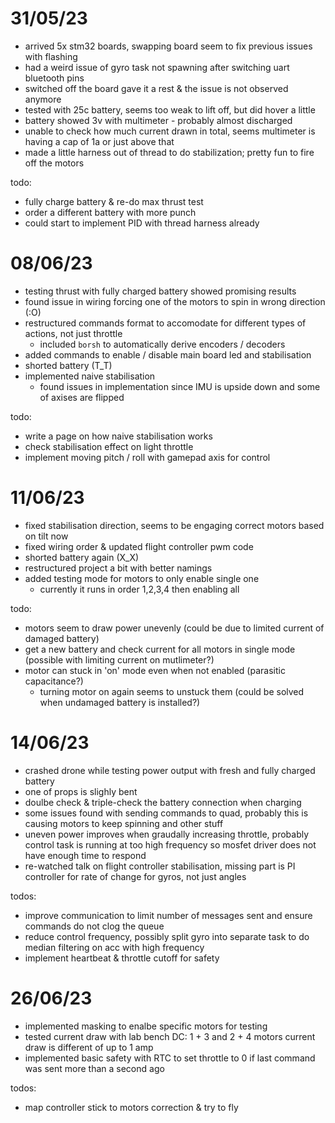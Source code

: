 31/05/23
========
- arrived 5x stm32 boards, swapping board seem to fix previous issues with flashing
- had a weird issue of gyro task not spawning after switching uart bluetooth pins
- switched off the board gave it a rest & the issue is not observed anymore
- tested with 25c battery, seems too weak to lift off, but did hover a little
- battery showed 3v with multimeter - probably almost discharged
- unable to check how much current drawn in total, seems multimeter is having a cap of 1a or just above that
- made a little harness out of thread to do stabilization; pretty fun to fire off the motors

todo:
- fully charge battery & re-do max thrust test
- order a different battery with more punch
- could start to implement PID with thread harness already

08/06/23
========
- testing thrust with fully charged battery showed promising results
- found issue in wiring forcing one of the motors to spin in wrong direction (:O)
- restructured commands format to accomodate for different types of actions, not just throttle
  - included `borsh` to automatically derive encoders / decoders
- added commands to enable / disable main board led and stabilisation
- shorted battery (T_T)
- implemented naive stabilisation
  - found issues in implementation since IMU is upside down and some of axises are flipped

todo:
- write a page on how naive stabilisation works
- check stabilisation effect on light throttle
- implement moving pitch / roll with gamepad axis for control

11/06/23
========
- fixed stabilisation direction, seems to be engaging correct motors based on tilt now
- fixed wiring order & updated flight controller pwm code
- shorted battery again (X_X)
- restructured project a bit with better namings
- added testing mode for motors to only enable single one
  - currently it runs in order 1,2,3,4 then enabling all

todo:
- motors seem to draw power unevenly (could be due to limited current of damaged battery)
- get a new battery and check current for all motors in single mode (possible with limiting current on mutlimeter?)
- motor can stuck in 'on' mode even when not enabled (parasitic capacitance?)
  - turning motor on again seems to unstuck them (could be solved when undamaged battery is installed?)

14/06/23
========
- crashed drone while testing power output with fresh and fully charged battery
- one of props is slighly bent
- doulbe check & triple-check the battery connection when charging
- some issues found with sending commands to quad, probably this is causing motors to keep spinning and other stuff
- uneven power improves when graudally increasing throttle, probably control task is running at too high frequency so mosfet driver does not have enough time to respond
- re-watched talk on flight controller stabilisation, missing part is PI controller for rate of change for gyros, not just angles

todos:
- improve communication to limit number of messages sent and ensure commands do not clog the queue
- reduce control frequency, possibly split gyro into separate task to do median filtering on acc with high frequency
- implement heartbeat & throttle cutoff for safety


26/06/23
========
- implemented masking to enalbe specific motors for testing
- tested current draw with lab bench DC: 1 + 3 and 2 + 4 motors current draw is different of up to 1 amp
- implemented basic safety with RTC to set throttle to 0 if last command was sent more than a second ago

todos:
- map controller stick to motors correction & try to fly